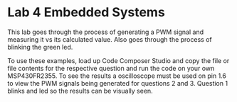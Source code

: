 # Lab 4 Embedded Systems
This lab goes through the process of generating a PWM signal and measuring it vs its calculated value. Also goes through the process of blinking the green led.

To use these examples, load up Code Composer Studio and copy the file or file contents for the respective question and run the code on your own MSP430FR2355. To see the results a oscilloscope must be used on pin 1.6 to view the PWM signals being generated for questions 2 and 3. Question 1 blinks and led so the results can be visually seen.
